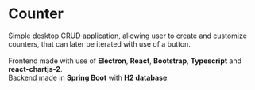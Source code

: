 # Counter
Simple desktop CRUD application, allowing user to create and customize counters, that can later be iterated with use of a button.
<br><br>
Frontend made with use of <b>Electron</b>, <b>React</b>, <b>Bootstrap</b>, <b>Typescript</b> and <b>react-chartjs-2</b>. 
<br>
Backend made in <b>Spring Boot</b> with <b>H2 database</b>. 
